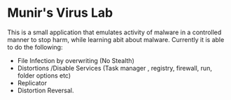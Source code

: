 # Munir's Virus Lab
This is a small application that emulates activity of malware in a controlled manner to stop harm, while learning abit about malware. 
Currently it is able to do the following: 
*  File Infection by overwriting (No Stealth)
*  Distortions /Disable Services (Task manager , registry, firewall, run, folder options etc) 
*  Replicator
*  Distortion Reversal.


